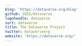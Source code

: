 ```yaml
---
blog: 'https://dataverse.org/blog'
github: IQSS/dataverse
logohandle: dataverse
sort: dataverse
title: The Dataverse Project
twitter: dataverseorg
website: 'https://dataverse.org/'
---
```


